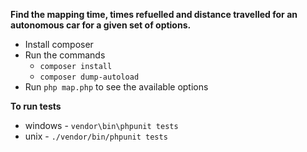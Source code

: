 **Find the mapping time, times refuelled and distance travelled for an autonomous car for a given set of options.**

* Install composer
* Run the commands
	* `composer install`
	* `composer dump-autoload`
* Run `php map.php` to see the available options

**To run tests**
* windows - `vendor\bin\phpunit tests`
* unix - `./vendor/bin/phpunit tests`